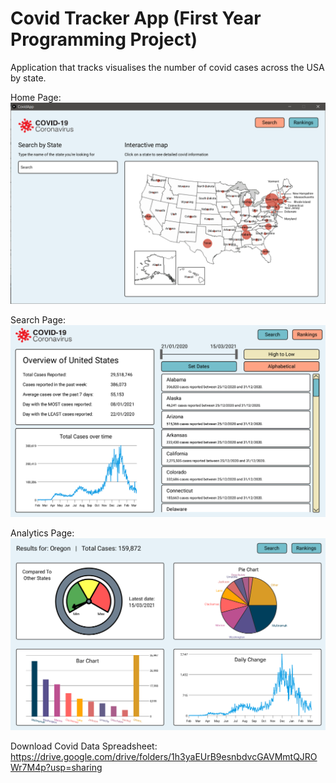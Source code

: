 # Covid Tracker App (First Year Programming Project)
Application that tracks visualises the number of covid cases across the USA by state.

Home Page:
![Home Page](screenshot2.png)

Search Page:
![Search Page](screenshot3.png)

Analytics Page:
![Analytics Page](screenshot.png)

Download Covid Data Spreadsheet: https://drive.google.com/drive/folders/1h3yaEUrB9esnbdvcGAVMmtQJROWr7M4p?usp=sharing
